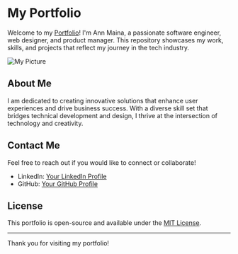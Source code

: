 # My Portfolio

Welcome to my [Portfolio](https://maina-hai2.onrender.com/)! I'm Ann Maina, a passionate software engineer, web designer, and product manager. This repository showcases my work, skills, and projects that reflect my journey in the tech industry.

![My Picture](hepublic/Screenshot%20from%202025-01-12%2011-07-56.png)

## About Me

I am dedicated to creating innovative solutions that enhance user experiences and drive business success. With a diverse skill set that bridges technical development and design, I thrive at the intersection of technology and creativity.

## Contact Me

Feel free to reach out if you would like to connect or collaborate!

- LinkedIn: [Your LinkedIn Profile]("https://www.linkedin.com/in/maina-anne-37797820b/")
- GitHub: [Your GitHub Profile](https://github.com/nyagooh)
  <a href="https://github.com/nyagooh" target="_blank" ><i class="fab fa-github"></i></a>
          <a href="https://www.linkedin.com/in/maina-anne-37797820b/" target="_blank"><i class="fab fa-linkedin"></i></a>
          <a href="https://medium.com/@nyagooh" target="_blank"><i class="fab fa-medium"></i></a>
        </div>
## License

This portfolio is open-source and available under the [MIT License](LICENSE).

---

Thank you for visiting my portfolio!